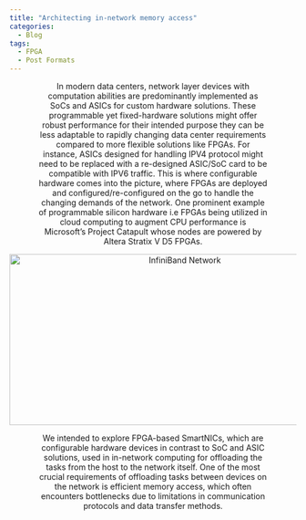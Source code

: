 ```yaml
---
title: "Architecting in-network memory access"
categories:
  - Blog
tags:
  - FPGA
  - Post Formats
---
```


<p align="center" style="font-size: 14px; width: 80%; margin: auto;">
In modern data centers, network layer devices with computation abilities are predominantly implemented as SoCs and ASICs for custom hardware solutions. These programmable yet fixed-hardware solutions might offer robust performance for their intended purpose they can be less adaptable to rapidly changing data center requirements compared to more flexible solutions like FPGAs. For instance, ASICs designed for handling IPV4 protocol might need to be replaced with a re-designed ASIC/SoC card to be compatible with IPV6 traffic. This is where configurable hardware comes into the picture, where FPGAs are deployed and configured/re-configured on the go to handle the changing demands of the network. One prominent example of programmable silicon hardware i.e FPGAs being utilized in cloud computing to augment CPU performance is Microsoft’s Project Catapult whose nodes are powered
by Altera Stratix V D5 FPGAs. 
</p>


<p align="center">
  <img src="/assets/images/fpga.png" alt="InfiniBand Network"  width="600" height="300" />
</p>

<p align="center" style="font-size: 14px; width: 80%; margin: auto;">
We intended to explore FPGA-based SmartNICs, which are configurable hardware devices in contrast to SoC and ASIC solutions, used in in-network computing for offloading the tasks from the host to the network
itself. One of the most crucial requirements of offloading tasks between devices on the network is efficient memory access, which often encounters bottlenecks due to limitations in communication protocols and data transfer
methods.
</p>


